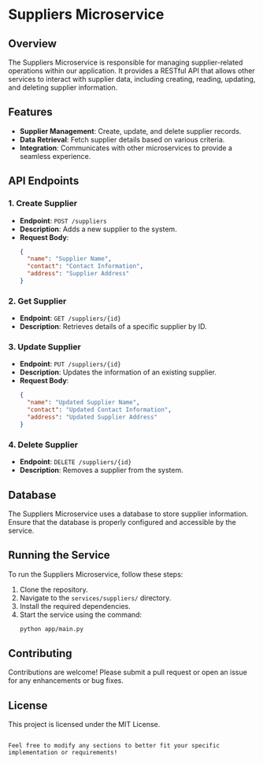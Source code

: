 # Suppliers Microservice

## Overview

The Suppliers Microservice is responsible for managing supplier-related operations within our application. It provides a RESTful API that allows other services to interact with supplier data, including creating, reading, updating, and deleting supplier information.

## Features

- **Supplier Management**: Create, update, and delete supplier records.
- **Data Retrieval**: Fetch supplier details based on various criteria.
- **Integration**: Communicates with other microservices to provide a seamless experience.

## API Endpoints

### 1. Create Supplier

- **Endpoint**: `POST /suppliers`
- **Description**: Adds a new supplier to the system.
- **Request Body**:
  ```json
  {
    "name": "Supplier Name",
    "contact": "Contact Information",
    "address": "Supplier Address"
  }
  ```

### 2. Get Supplier

- **Endpoint**: `GET /suppliers/{id}`
- **Description**: Retrieves details of a specific supplier by ID.

### 3. Update Supplier

- **Endpoint**: `PUT /suppliers/{id}`
- **Description**: Updates the information of an existing supplier.
- **Request Body**:
  ```json
  {
    "name": "Updated Supplier Name",
    "contact": "Updated Contact Information",
    "address": "Updated Supplier Address"
  }
  ```

### 4. Delete Supplier

- **Endpoint**: `DELETE /suppliers/{id}`
- **Description**: Removes a supplier from the system.

## Database

The Suppliers Microservice uses a database to store supplier information. Ensure that the database is properly configured and accessible by the service.

## Running the Service

To run the Suppliers Microservice, follow these steps:

1. Clone the repository.
2. Navigate to the `services/suppliers/` directory.
3. Install the required dependencies.
4. Start the service using the command:
   ```bash
   python app/main.py
   ```

## Contributing

Contributions are welcome! Please submit a pull request or open an issue for any enhancements or bug fixes.

## License

This project is licensed under the MIT License.
```

Feel free to modify any sections to better fit your specific implementation or requirements!
